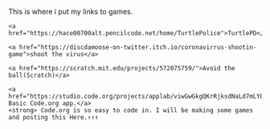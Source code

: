 <!doctype html>
<html lang="en">
  <head>
    <meta charset="utf-8">
    <title>Hacer00700</title>
  </head>
  <body>
<p>
  This is where i put my links to games.
  
    
    <a href="https://hace00700alt.pencilcode.net/home/TurtlePolice">TurtlePD</a>
    
    <a href="https://discdamoose-on-twitter.itch.io/coronavirrus-shootin-game">shoot the virus</a>
    
    <a href="https://scratch.mit.edu/projects/572075759/">Avoid the ball(Scratch)</a>
     
    <a href="https://studio.code.org/projects/applab/viwGwGkgQKrRjksdNaLd7mLYLzzAVMO5sevESCpndjM">My Basic Code.org app.</a>
    <strong> Code.org is so easy to code in. I will be making some games and posting this Here.↑↑↑

  
  </body>
</html>
